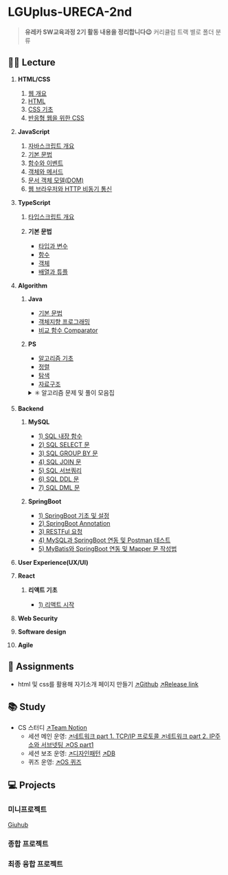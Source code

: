 # LGUplus-URECA-2nd

> **유레카 SW교육과정 2기 활동 내용을 정리합니다😉**
> 커리큘럼 트랙 별로 폴더 분류

## 👩‍🏫 Lecture

1.  **HTML/CSS**

    1. [웹 개요](https://github.com/abyss-s/LGUplus-URECA-2nd/blob/main/1.%20HTML-CSS/1.intro.md)
    2. [HTML](https://github.com/abyss-s/LGUplus-URECA-2nd/blob/main/1.%20HTML-CSS/2.html.md)
    3. [CSS 기초](https://github.com/abyss-s/LGUplus-URECA-2nd/blob/main/1.%20HTML-CSS/3.css.md)
    4. [반응형 웹을 위한 CSS](https://github.com/abyss-s/LGUplus-URECA-2nd/blob/main/1.%20HTML-CSS/4.css-reponsive-web.md)

2.  **JavaScript**

    1. [자바스크립트 개요](https://github.com/abyss-s/LGUplus-URECA-2nd/blob/main/2.%20JavaScript/1.js-intro.md)
    2. [기본 문법](https://github.com/abyss-s/LGUplus-URECA-2nd/blob/main/2.%20JavaScript/2.js-basic.md)
    3. [함수와 이벤트](https://github.com/abyss-s/LGUplus-URECA-2nd/blob/main/2.%20JavaScript/3.js-func-event.md)
    4. [객체와 메서드](https://github.com/abyss-s/LGUplus-URECA-2nd/blob/main/2.%20JavaScript/4.js-object.md)
    5. [문서 객체 모델(DOM)](https://github.com/abyss-s/LGUplus-URECA-2nd/blob/main/2.%20JavaScript/5.js-dom.md)
    6. [웹 브라우저와 HTTP 비동기 통신](https://github.com/abyss-s/LGUplus-URECA-2nd/blob/main/2.%20JavaScript/6.js-http.md)

3.  **TypeScript**

    1. [타입스크립트 개요](https://github.com/abyss-s/LGUplus-URECA-2nd/blob/main/3.%20TypeScript/1.ts-intro.md)

    2. **기본 문법**

       - [타입과 변수](https://github.com/abyss-s/LGUplus-URECA-2nd/blob/main/3.%20TypeScript/2.ts-variable.md)
       - [함수](https://github.com/abyss-s/LGUplus-URECA-2nd/blob/main/3.%20TypeScript/3.ts-func.md)
       - [객체](https://github.com/abyss-s/LGUplus-URECA-2nd/blob/main/3.%20TypeScript/4.ts-object.md)
       - [배열과 튜플](https://github.com/abyss-s/LGUplus-URECA-2nd/blob/main/3.%20TypeScript/5.ts-array.md)

4.  **Algorithm**

    1.  **Java**

        - [기본 문법](https://github.com/abyss-s/LGUplus-URECA-2nd/blob/main/4.%20Algorithm%20/1.java-basic.md)
        - [객체지향 프로그래밍](https://github.com/abyss-s/LGUplus-URECA-2nd/blob/main/4.%20Algorithm%20/3.java-object.md)
        - [비교 함수 Comparator](https://github.com/abyss-s/LGUplus-URECA-2nd/blob/main/4.%20Algorithm%20/6.java-compare.md)

    2.  **PS**

        - [알고리즘 기초](https://github.com/abyss-s/LGUplus-URECA-2nd/blob/main/4.%20Algorithm%20/2.algo-basic.md)
        - [정렬](https://github.com/abyss-s/LGUplus-URECA-2nd/blob/main/4.%20Algorithm%20/4.algo-sort.md)
        - [탐색](https://github.com/abyss-s/LGUplus-URECA-2nd/blob/main/4.%20Algorithm%20/5.algo-search.md)
        - [자료구조](https://github.com/abyss-s/LGUplus-URECA-2nd/blob/main/4.%20Algorithm%20/7.algo-datastructure.md)

         <details>

         <summary> ✳️ 알고리즘 문제 및 풀이 모음집</summary>

        | 문제                                                                                                                        | JAVA                                                                                                                                                                                                                                                        | JavaScript                                                                                                                                                                                                                                                                                                                            |
        | --------------------------------------------------------------------------------------------------------------------------- | ----------------------------------------------------------------------------------------------------------------------------------------------------------------------------------------------------------------------------------------------------------- | ------------------------------------------------------------------------------------------------------------------------------------------------------------------------------------------------------------------------------------------------------------------------------------------------------------------------------------- |
        | [평균은 넘겠지](https://www.acmicpc.net/problem/4344)                                                                       | [풀이](https://github.com/abyss-s/LGUplus-URECA-2nd/blob/main/4.%20Algorithm%20/Algo/src/boj/bronze/Main_4344_B1_%ED%8F%89%EA%B7%A0%EC%9D%80_%EB%84%98%EA%B2%A0%EC%A7%80_%EA%B9%80%EB%8F%99%EA%B7%BC.java)                                                  | [풀이](https://github.com/abyss-s/LGUplus-URECA-2nd/blob/main/4.%20Algorithm%20/0207/01_io.js)                                                                                                                                                                                                                                        |
        | 기지국 설치                                                                                                                 | [풀이](https://github.com/abyss-s/LGUplus-URECA-2nd/blob/main/4.%20Algorithm%20/Algo/src/fillCell/BaseStation1.java)                                                                                                                                        | [풀이](https://github.com/abyss-s/LGUplus-URECA-2nd/blob/main/4.%20Algorithm%20/0210/BaseStation1.js)                                                                                                                                                                                                                                 |
        | 랜덤넘버패턴                                                                                                                | [풀이](https://github.com/abyss-s/LGUplus-URECA-2nd/blob/main/4.%20Algorithm%20/Algo/src/fillCell/RandomNumberPattern.java)                                                                                                                                 | [풀이](https://github.com/abyss-s/LGUplus-URECA-2nd/blob/main/4.%20Algorithm%20/0210/RandomNumberPattern.js)                                                                                                                                                                                                                          |
        | [재귀함수가 뭔가요?](https://www.acmicpc.net/problem/17478)                                                                 | [풀이](https://github.com/abyss-s/LGUplus-URECA-2nd/blob/main/4.%20Algorithm%20/Algo/src/boj/silver/Main_17478_S5_%EC%9E%AC%EA%B7%80%ED%95%A8%EC%88%98%EA%B0%80_%EB%AD%94%EA%B0%80%EC%9A%94_%EC%9D%B4%EC%98%81%EC%A3%BC.java)                               | [풀이](https://github.com/abyss-s/LGUplus-URECA-2nd/blob/main/4.%20Algorithm%20/Algo/src/boj/silver/17478_S5_%EC%9E%AC%EA%B7%80%ED%95%A8%EC%88%98%EA%B0%80_%EB%AD%94%EA%B0%80%EC%9A%94_%EC%9D%B4%EC%98%81%EC%A3%BC.js)                                                                                                                |
        | [하노이 탑](https://www.acmicpc.net/problem/1914)                                                                           | [풀이](https://github.com/abyss-s/LGUplus-URECA-2nd/blob/main/4.%20Algorithm%20/JavaSE/src/recursive/HanoiTest.java)                                                                                                                                        | [풀이](https://github.com/abyss-s/LGUplus-URECA-2nd/blob/main/4.%20Algorithm%20/0212/hanoi_boj.js)                                                                                                                                                                                                                                    |
        | [회전 초밥](https://www.acmicpc.net/problem/15961)                                                                          | [풀이](https://github.com/abyss-s/LGUplus-URECA-2nd/blob/main/4.%20Algorithm%20/Algo/src/boj/gold/Main_15961_G4_%ED%9A%8C%EC%A0%84_%EC%B4%88%EB%B0%A5_%EC%9D%B4%EC%98%81%EC%A3%BC.java)                                                                     | [풀이](https://github.com/abyss-s/LGUplus-URECA-2nd/blob/main/4.%20Algorithm%20/0213/boj-15961.js)                                                                                                                                                                                                                                    |
        | [두 수의 합](https://www.acmicpc.net/problem/3273)                                                                          | [풀이](https://github.com/abyss-s/LGUplus-URECA-2nd/blob/main/4.%20Algorithm%20/Algo/src/boj/silver/Main_3273_S3_%EB%91%90_%EC%88%98%EC%9D%98_%ED%95%A9_%EC%9D%B4%EC%98%81%EC%A3%BC.java)                                                                   | [풀이](https://github.com/abyss-s/LGUplus-URECA-2nd/blob/main/4.%20Algorithm%20/0213/boj-3273.js)                                                                                                                                                                                                                                     |
        | [수들의 합 2](https://www.acmicpc.net/problem/2003)                                                                         | [풀이](https://github.com/abyss-s/LGUplus-URECA-2nd/blob/main/4.%20Algorithm%20/JavaSE/src/twopointer/Main_2003_S4_%EC%88%98%EB%93%A4%EC%9D%98_%ED%95%A9_%EC%9D%B4%EC%98%81%EC%A3%BC.java)                                                                  | [풀이](https://github.com/abyss-s/LGUplus-URECA-2nd/commit/92a8bea2ebb46e72814787f2cfc26cfe16cba972#diff-0f7f8a74922e8e6c6c02158935d82069711df8859f8a3e5ce536179990c621c4)                                                                                                                                                            |
        | [요세푸스 문제](https://www.acmicpc.net/problem/1158)                                                                       | 풀이                                                                                                                                                                                                                                                        | [풀이](https://github.com/abyss-s/LGUplus-URECA-2nd/blob/main/4.%20Algorithm%20/Algo/src/boj/silver/1158_S4_%EC%9A%94%EC%84%B8%ED%91%B8%EC%8A%A4%EB%AC%B8%EC%A0%9C/1158_S4_%EC%9A%94%EC%84%B8%ED%91%B8%EC%8A%A4%EB%AC%B8%EC%A0%9C_%EC%9D%B4%EC%98%81%EC%A3%BC.js)                                                                     |
        | [탑](https://www.acmicpc.net/problem/2493)                                                                                  | 풀이                                                                                                                                                                                                                                                        | [풀이](https://github.com/abyss-s/LGUplus-URECA-2nd/blob/main/4.%20Algorithm%20/Algo/src/boj/gold/2493_G5_%ED%83%91/2493_G5_%ED%83%91_%EC%9D%B4%EC%98%81%EC%A3%BC.js)                                                                                                                                                                 |
        | [불쾌한 날](https://www.acmicpc.net/problem/2493)                                                                           | [풀이](https://github.com/abyss-s/LGUplus-URECA-2nd/blob/main/4.%20Algorithm%20/Algo/src/jungol/gold/Main_1141_G5_%EB%B6%88%EC%BE%8C%ED%95%9C_%EB%82%A0.java)                                                                                               | 풀이                                                                                                                                                                                                                                                                                                                                  |
        | [N과 M(1)](https://www.acmicpc.net/problem/15649)                                                                           | 풀이                                                                                                                                                                                                                                                        | [풀이](<https://github.com/abyss-s/LGUplus-URECA-2nd/blob/main/4.%20Algorithm%20/Algo/src/boj/silver/15649_S3_N%EA%B3%BC_M(1)/15649_S3_N%EA%B3%BC_M(1)_%EC%9D%B4%EC%98%81%EC%A3%BC.js>)                                                                                                                                               |
        | [규영이와 인영이의 카드게임](https://swexpertacademy.com/main/code/problem/problemDetail.do?contestProbId=AWgv9va6HnkDFAW0) | [풀이](https://github.com/abyss-s/LGUplus-URECA-2nd/blob/main/4.%20Algorithm%20/Algo/src/swea/Main_6808_D3_%EA%B7%9C%EC%98%81%EC%9D%B4%EC%99%80_%EC%9D%B8%EC%98%81%EC%9D%B4%EC%9D%98_%EC%B9%B4%EB%93%9C%EA%B2%8C%EC%9E%84_%EC%9D%B4%EC%98%81%EC%A3%BC.java) | 풀이                                                                                                                                                                                                                                                                                                                                  |
        | [치킨 배달](https://www.acmicpc.net/problem/15686)                                                                          | [풀이](https://github.com/abyss-s/LGUplus-URECA-2nd/blob/main/4.%20Algorithm%20/Algo/src/boj/gold/Main_15686_G5_%EC%B9%98%ED%82%A8_%EB%B0%B0%EB%8B%AC_%EC%9D%B4%EC%98%81%EC%A3%BC.java)                                                                     | 풀이                                                                                                                                                                                                                                                                                                                                  |
        | [도영이가 만든 맛있는 음식](https://www.acmicpc.net/problem/2961)                                                           | 풀이                                                                                                                                                                                                                                                        | [풀이](https://github.com/abyss-s/LGUplus-URECA-2nd/blob/main/4.%20Algorithm%20/Algo/src/boj/silver/2961_S2_%EB%8F%84%EC%98%81%EC%9D%B4%EA%B0%80_%EB%A7%8C%EB%93%A0_%EB%A7%9B%EC%9E%88%EB%8A%94_%EC%9D%8C%EC%8B%9D/2961_S2_%EB%8F%84%EC%98%81%EC%9D%B4%EA%B0%80_%EB%A7%8C%EB%93%A0_%EB%A7%9B%EC%9E%88%EB%8A%94_%EC%9D%8C%EC%8B%9D.js) |
        | [과제](https://www.acmicpc.net/problem/13904)                                                                               | 풀이                                                                                                                                                                                                                                                        | [풀이](https://github.com/abyss-s/LGUplus-URECA-2nd/blob/main/4.%20Algorithm%20/Algo/src/boj/gold/13904_G3_%EA%B3%BC%EC%A0%9C/13904_G3_%EA%B3%BC%EC%A0%9C_%EC%9D%B4%EC%98%81%EC%A3%BC.js)                                                                                                                                             |
        | [컵라면](https://www.acmicpc.net/problem/1781)                                                                              | [풀이](https://github.com/abyss-s/LGUplus-URECA-2nd/blob/main/4.%20Algorithm%20/Algo/src/boj/gold/Main_1781_G2_%EC%BB%B5%EB%9D%BC%EB%A9%B4_%EC%9D%B4%EC%98%81%EC%A3%BC.java)                                                                                | 풀이                                                                                                                                                                                                                                                                                                                                  |
        | [색종이 만들기](https://www.acmicpc.net/problem/2630)                                                                       | 풀이                                                                                                                                                                                                                                                        | [풀이](https://github.com/abyss-s/LGUplus-URECA-2nd/blob/main/4.%20Algorithm%20/Algo/src/boj/silver/2630_S2_%EC%83%89%EC%A2%85%EC%9D%B4_%EB%A7%8C%EB%93%A4%EA%B8%B0/2630_S2_%EC%83%89%EC%A2%85%EC%9D%B4_%EB%A7%8C%EB%93%A4%EA%B8%B0_%EC%9D%B4%EC%98%81%EC%A3%BC.js)                                                                   |
        | [미로탐색](https://www.acmicpc.net/problem/2178)                                                                            | [풀이](https://github.com/abyss-s/LGUplus-URECA-2nd/blob/main/4.%20Algorithm%20/Algo/src/boj/silver/Main_2178_S1_%EB%AF%B8%EB%A1%9C%ED%83%90%EC%83%89.java)                                                                                                 | [풀이](https://github.com/abyss-s/LGUplus-URECA-2nd/blob/main/4.%20Algorithm%20/Algo/src/boj/silver/Main_2178_S1_%EB%AF%B8%EB%A1%9C%ED%83%90%EC%83%89/2178_S1_%EB%AF%B8%EB%A1%9C%ED%83%90%EC%83%89.js)                                                                                                                                |
        | [적록색약](https://www.acmicpc.net/problem/10026)                                                                           | [풀이](https://github.com/abyss-s/LGUplus-URECA-2nd/blob/main/4.%20Algorithm%20/Algo/src/boj/gold/Main_10026_G5_%EC%A0%81%EB%A1%9D%EC%83%89%EC%95%BD.java)                                                                                                  | [풀이](https://github.com/abyss-s/LGUplus-URECA-2nd/blob/main/4.%20Algorithm%20/Algo/src/boj/gold/10026_G5_%EC%A0%81%EB%A1%9D%EC%83%89%EC%95%BD/10026_G5_%EC%A0%81%EB%A1%9D%EC%83%89%EC%95%BD.js)                                                                                                                                     |
        | [단지번호붙이기](https://www.acmicpc.net/problem/2667)                                                                      | [풀이](https://github.com/abyss-s/LGUplus-URECA-2nd/blob/main/4.%20Algorithm%20/Algo/src/boj/silver/Main_2667_S1_%EB%8B%A8%EC%A7%80%EB%B2%88%ED%98%B8%EB%B6%99%EC%9D%B4%EA%B8%B0_%EC%9D%B4%EC%98%81%EC%A3%BC.java)                                          | [풀이](https://github.com/abyss-s/LGUplus-URECA-2nd/blob/main/4.%20Algorithm%20/Algo/src/boj/silver/2667_S1_%EB%8B%A8%EC%A7%80%EB%B2%88%ED%98%B8%EB%B6%99%EC%9D%B4%EA%B8%B0/2667_S1_%EB%8B%A8%EC%A7%80%EB%B2%88%ED%98%B8%EB%B6%99%EC%9D%B4%EA%B8%B0.js)                                                                               |
        | [토마토](https://www.acmicpc.net/problem/7576)                                                                              | 풀이                                                                                                                                                                                                                                                        | [풀이](https://github.com/abyss-s/LGUplus-URECA-2nd/blob/main/4.%20Algorithm%20/Algo/src/boj/gold/7576_G5_%ED%86%A0%EB%A7%88%ED%86%A0/7576_G5_%ED%86%A0%EB%A7%88%ED%86%A0_%EC%9D%B4%EC%98%81%EC%A3%BC.js)                                                                                                                             |
        | [탈출](https://www.acmicpc.net/problem/3055)                                                                                | 풀이                                                                                                                                                                                                                                                        | [풀이](https://github.com/abyss-s/LGUplus-URECA-2nd/blob/main/4.%20Algorithm%20/Algo/src/boj/gold/3055_G4_%ED%83%88%EC%B6%9C/3055_G4_%ED%83%88%EC%B6%9C_%EC%9D%B4%EC%98%81%EC%A3%BC2.js)                                                                                                                                              |
        | [알파벳](https://www.acmicpc.net/problem/1987)                                                                              | [풀이](https://github.com/abyss-s/LGUplus-URECA-2nd/blob/main/4.%20Algorithm%20/Algo/src/boj/gold/1987_G4_%EC%95%8C%ED%8C%8C%EB%B2%B3/Main_1987_G4_%EC%95%8C%ED%8C%8C%EB%B2%B32.java)                                                                       | [풀이](https://github.com/abyss-s/LGUplus-URECA-2nd/blob/main/4.%20Algorithm%20/Algo/src/boj/gold/1987_G4_%EC%95%8C%ED%8C%8C%EB%B2%B3/1987_G4_%EC%95%8C%ED%8C%8C%EB%B2%B3.js)                                                                                                                                                         |
        | [친구비](https://www.acmicpc.net/problem/16562)                                                                             | [풀이](https://github.com/abyss-s/LGUplus-URECA-2nd/blob/main/4.%20Algorithm%20/Algo/src/boj/gold/16562_G4_%EC%B9%9C%EA%B5%AC%EB%B9%84/Main_16562_G4_%EC%B9%9C%EA%B5%AC%EB%B9%84_%EC%84%9C%EB%A1%9C%EC%86%8C.java)                                          | [풀이](https://github.com/abyss-s/LGUplus-URECA-2nd/blob/main/4.%20Algorithm%20/Algo/src/boj/gold/16562_G4_%EC%B9%9C%EA%B5%AC%EB%B9%84/16562_G4_%EC%B9%9C%EA%B5%AC%EB%B9%84.js)                                                                                                                                                       |
        | [네트워크 연결](https://www.acmicpc.net/problem/1922)                                                                       | [풀이](https://github.com/abyss-s/LGUplus-URECA-2nd/blob/main/4.%20Algorithm%20/Algo/src/boj/gold/1922_G4_%EB%84%A4%ED%8A%B8%EC%9B%8C%ED%81%AC_%EC%97%B0%EA%B2%B0/Main_1922_G4_%EB%84%A4%ED%8A%B8%EC%9B%8C%ED%81%AC%EC%97%B0%EA%B2%B0_Prim.java)            | [풀이](https://github.com/abyss-s/LGUplus-URECA-2nd/blob/main/4.%20Algorithm%20/Algo/src/boj/gold/1922_G4_%EB%84%A4%ED%8A%B8%EC%9B%8C%ED%81%AC_%EC%97%B0%EA%B2%B0/1922_G4_%EB%84%A4%ED%8A%B8%EC%9B%8C%ED%81%AC_%EC%97%B0%EA%B2%B0.js)                                                                                                 |

          </details>

5.  **Backend**

    1. **MySQL**

       - [1) SQL 내장 함수](./5.%20Backend//sql-built-in-func.md)
       - [2) SQL SELECT 문](./5.%20Backend//sql-select.md)
       - [3) SQL GROUP BY 문](./5.%20Backend//sql-group-by.md)
       - [4) SQL JOIN 문](./5.%20Backend//sql-join.md)
       - [5) SQL 서브쿼리](./5.%20Backend//sql-subquery.md)
       - [6) SQL DDL 문](./5.%20Backend//sql-ddl.md)
       - [7) SQL DML 문](./5.%20Backend//sql-dml.md)

    2. **SpringBoot**

       - [1) SpringBoot 기초 및 설정](5.%20Backend/springboot-intro.md)
       - [2) SpringBoot Annotation](5.%20Backend//springboot-annotation.md)
       - [3) RESTFul 요청](5.%20Backend//restful.md)
       - [4) MySQL과 SpringBoot 연동 및 Postman 테스트](https://tomymoon.tistory.com/210)
       - [5) MyBatis와 SpringBoot 연동 및 Mapper 문 작성법](5.%20Backend//restful.md)

6.  **User Experience(UX/UI)**
7.  **React**

    1. **리액트 기초**

       - [1) 리액트 시작](7.%20React/1.react-intro.md)

8.  **Web Security**
9.  **Software design**
10. **Agile**

## 🦞 Assignments

- html 및 css를 활용해 자기소개 페이지 만들기 [↗️Github](https://github.com/abyss-s/ureca-introduce-myself) [↗️Release link](abyss-s.github.io/ureca-introduce-myself/)

## 📚 Study

- CS 스터디 [↗️Team Notion](https://admitted-seat-34f.notion.site/CS-182672106a2080928891fd32a18d1dca?pvs=4)
  - 세션 메인 운영: [↗️네트워크 part 1. TCP/IP 프로토콜 ](https://admitted-seat-34f.notion.site/part1-TCP-IP-198672106a20806c871de28c9e9d73f7) [↗️네트워크 part 2. IP주소와 서브넷팅 ](https://admitted-seat-34f.notion.site/part2-IP-198672106a2080c4b79bf7c7fecbad7d) [↗️OS part1](#)
  - 세션 보조 운영: [↗️디자인패턴](https://admitted-seat-34f.notion.site/1-197672106a2080fd8145f29db5b87dc8) [↗️DB](#)
  - 퀴즈 운영: [↗️OS 퀴즈](#)

## 💻 Projects

### 미니프로젝트

[Giuhub](https://github.com/Ureca-Mini-Project-Team4/Oh-no-its-me)

### 종합 프로젝트

### 최종 융합 프로젝트

